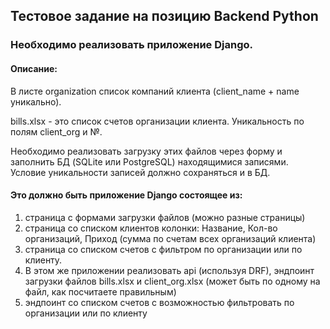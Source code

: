 ## Тестовое задание на позицию Backend Python

### Необходимо реализовать приложение Django.

#### Описание:

В листе organization список компаний клиента (client_name + name уникально).

bills.xlsx - это список счетов организации клиента. Уникальность по полям client_org и №.

Необходимо реализовать загрузку этих файлов через форму и заполнить БД (SQLite или PostgreSQL) находящимися записями. Условие уникальности записей должно сохраняться и в БД.

#### Это должно быть приложение Django состоящее из:

1. страница с формами загрузки файлов (можно разные страницы)
2. страница со списком клиентов колонки: Название, Кол-во организаций, Приход (сумма по счетам всех организаций клиента)
3. страница со списком счетов с фильтром по организации или по клиенту.
4. В этом же приложении реализовать api (используя DRF), эндпоинт загрузки файлов bills.xlsx и client_org.xlsx (может быть по одному на файл, как посчитаете правильным)
5. эндпоинт со списком счетов с возможностью фильтровать по организации или по клиенту
